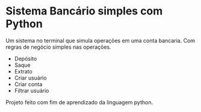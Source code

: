 # Sistema Bancário simples com Python

Um sistema no terminal que simula operações em uma conta bancaria.
Com regras de negócio simples nas operações.
 - Depósito
 - Saque
 - Extrato
 - Criar usuário
 - Criar conta
 - Filtrar usuário

Projeto feito com fim de aprendizado da linguagem python. 
